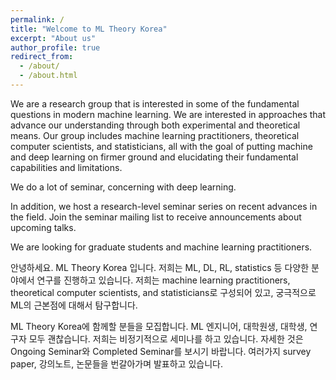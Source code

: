 ```yaml
---
permalink: /
title: "Welcome to ML Theory Korea"
excerpt: "About us"
author_profile: true
redirect_from: 
  - /about/
  - /about.html
---
```


We are a research group that is interested in some of the fundamental questions in modern machine learning. We are interested in approaches that advance our understanding through both experimental and theoretical means. Our group includes machine learning practitioners, theoretical computer scientists, and statisticians, all with the goal of putting machine and deep learning on firmer ground and elucidating their fundamental capabilities and limitations.

We do a lot of seminar, concerning with deep learning. 

In addition, we host a research-level seminar series on recent advances in the field. Join the seminar mailing list to receive announcements about upcoming talks.

We are looking for graduate students and machine learning practitioners. 

안녕하세요. ML Theory Korea 입니다. 저희는 ML, DL, RL, statistics 등 다양한 분야에서 연구를 진행하고 있습니다. 저희는 machine learning practitioners, theoretical computer scientists, and statisticians로 구성되어 있고, 궁극적으로 ML의 근본점에 대해서 탐구합니다.

ML Theory Korea에 함께할 분들을 모집합니다. ML 엔지니어, 대학원생, 대학생, 연구자 모두 괜찮습니다. 저희는 비정기적으로 세미나를 하고 있습니다. 자세한 것은 Ongoing Seminar와 Completed Seminar를 보시기 바랍니다. 여러가지 survey paper, 강의노트, 논문들을 번갈아가며 발표하고 있습니다. 
